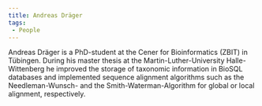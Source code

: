 ```yaml
---
title: Andreas Dräger
tags:
 - People
---
```


Andreas Dräger is a PhD-student at the Cener for Bioinformatics (ZBIT)
in Tübingen. During his master thesis at the Martin-Luther-University
Halle-Wittenberg he improved the storage of taxonomic information in
BioSQL databases and implemented sequence alignment algorithms such as
the Needleman-Wunsch- and the Smith-Waterman-Algorithm for global or
local alignment, respectively.
